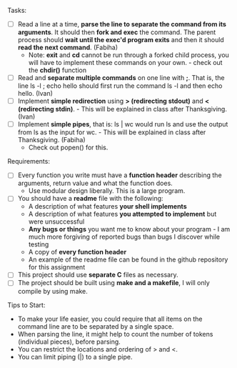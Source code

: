 Tasks:
- [ ] Read a line at a time, **parse the line to separate the command from its arguments**. It should then **fork and exec** the command. The parent process should **wait until the exec'd program exits** and then it should **read the next command**. (Fabiha)
     - Note: **exit** and **cd** cannot be run through a forked child process, you will have to implement these commands on your own.
       	     - check out the **chdir()** function
- [ ] Read and **separate multiple commands** on one line with **;**. That is, the line ls -l ; echo hello should first run the command ls -l and then echo hello. (Ivan)
- [ ] Implement **simple redirection** using **> (redirecting stdout)** and **< (redirecting stdin)**. - This will be explained in class after Thanksgiving. (Ivan)
- [ ] Implement **simple pipes**, that is: ls | wc would run ls and use the output from ls as the input for wc. - This will be explained in class after Thanksgiving. (Fabiha)
     - Check out popen() for this.

Requirements:
- [ ] Every function you write must have a **function header** describing the arguments, return value and what the function does.
     - Use modular design liberally. This is a large program.
- [ ] You should have a **readme** file with the following:
     - A description of what features **your shell implements**
     - A description of what features **you attempted to implement** but were unsuccessful
     - **Any bugs or things** you want me to know about your program
              - I am much more forgiving of reported bugs than bugs I discover while testing
     - A copy of **every function header**
     - An example of the readme file can be found in the github repository for this assignment
- [ ] This project should use **separate C** files as necessary.
- [ ] The project should be built using **make and a makefile**, I will only compile by using make. 

Tips to Start:
- To make your life easier, you could require that all items on the command line are to be separated by a single space.
- When parsing the line, it might help to count the number of tokens (individual pieces), before parsing.
- You can restrict the locations and ordering of > and <. 
- You can limit piping (|) to a single pipe. 
